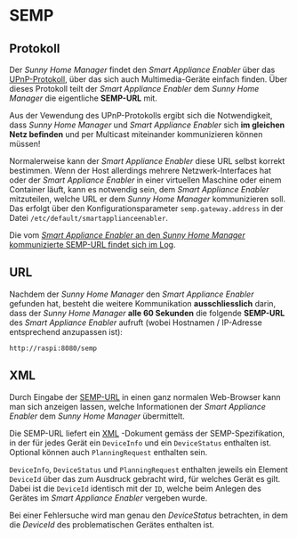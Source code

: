 # SEMP
## Protokoll

Der *Sunny Home Manager* findet den *Smart Appliance Enabler* über das [UPnP-Protokoll](https://de.wikipedia.org/wiki/Universal_Plug_and_Play), über das sich auch Multimedia-Geräte einfach finden. Über dieses Protokoll teilt der *Smart Appliance Enabler* dem *Sunny Home Manager* die eigentliche **SEMP-URL** mit.

Aus der Vewendung des UPnP-Protokolls ergibt sich die Notwendigkeit, dass *Sunny Home Manager* und *Smart Appliance Enabler* sich **im gleichen Netz befinden** und per Multicast miteinander kommunizieren können müssen!

Normalerweise kann der *Smart Appliance Enabler* diese URL selbst korrekt bestimmen. Wenn der Host allerdings mehrere Netzwerk-Interfaces hat oder der *Smart Appliance Enabler* in einer virtuellen Maschine oder einem Container läuft, kann es notwendig sein, dem *Smart Appliance Enabler* mitzuteilen, welche URL er dem *Sunny Home Manager* kommunizieren soll. Das erfolgt über den Konfigurationsparameter `semp.gateway.address` in der Datei `/etc/default/smartapplianceenabler`.

Die vom [*Smart Appliance Enabler* an den *Sunny Home Manager* kommunizierte SEMP-URL findet sich im Log](Logging_DE.md#anzeige-der-semp-url).

## URL
Nachdem der *Sunny Home Manager* den *Smart Appliance Enabler* gefunden hat, besteht die weitere Kommunikation **ausschliesslich** darin, dass der *Sunny Home Manager* **alle 60 Sekunden** die folgende **SEMP-URL** des *Smart Appliance Enabler* aufruft (wobei Hostnamen / IP-Adresse entsprechend anzupassen ist):
```
http://raspi:8080/semp
```

## XML
Durch Eingabe der [SEMP-URL](#url) in einen ganz normalen Web-Browser kann man sich anzeigen lassen, welche Informationen der *Smart Appliance Enabler* dem *Sunny Home Manager* übermittelt.

Die SEMP-URL liefert ein [XML](https://de.wikipedia.org/wiki/Extensible_Markup_Language) -Dokument gemäss der SEMP-Spezifikation, in der für jedes Gerät ein `DeviceInfo` und ein `DeviceStatus` enthalten ist. Optional können auch `PlanningRequest` enthalten sein. 

`DeviceInfo`, `DeviceStatus` und `PlanningRequest` enthalten jeweils ein Element `DeviceId` über das zum Ausdruck gebracht wird, für welches Gerät es gilt. Dabei ist die `DeviceId` identisch mit der `ID`, welche beim Anlegen des Gerätes im *Smart Appliance Enabler* vergeben wurde.

Bei einer Fehlersuche wird man genau den *DeviceStatus* betrachten, in dem die *DeviceId* des problematischen Gerätes enthalten ist.
